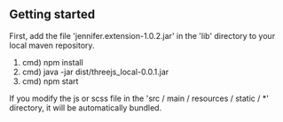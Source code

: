 ## Getting started

First, add the file 'jennifer.extension-1.0.2.jar' in the 'lib' directory to your local maven repository.

 1. cmd) npm install
 2. cmd) java -jar dist/threejs_local-0.0.1.jar
 3. cmd) npm start
 
 If you modify the js or scss file in the 'src / main / resources / static / *' directory, it will be automatically bundled.